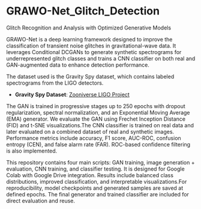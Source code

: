 # GRAWO-Net_Glitch_Detection
Glitch Recognition and Analysis with Optimized Generative Models

GRAWO-Net is a deep learning framework designed to improve the classification of transient noise glitches in gravitational-wave data. It leverages Conditional DCGANs to generate synthetic spectrograms for underrepresented glitch classes and trains a CNN classifier on both real and GAN-augmented data to enhance detection performance.

The dataset used is the Gravity Spy dataset, which contains labeled spectrograms from the LIGO detectors.
- **Gravity Spy Dataset**: [Zooniverse LIGO Project](https://www.zooniverse.org/projects/zooniverse/gravity-spy)

The GAN is trained in progressive stages up to 250 epochs with dropout regularization, spectral normalization, and an Exponential Moving Average (EMA) generator. We evaluate the GAN using Frechet Inception Distance (FID) and t-SNE visualizations.The CNN classifier is trained on real data and later evaluated on a combined dataset of real and synthetic images. Performance metrics include accuracy, F1 score, AUC-ROC, confusion entropy (CEN), and false alarm rate (FAR). ROC-based confidence filtering is also implemented.

This repository contains four main scripts: GAN training, image generation + evaluation, CNN training, and classifier testing. It is designed for Google Colab with Google Drive integration. Results include balanced class distributions, improved classification, and interpretable visualizations.For reproducibility, model checkpoints and generated samples are saved at defined epochs. The final generator and trained classifier are included for direct evaluation and reuse.

